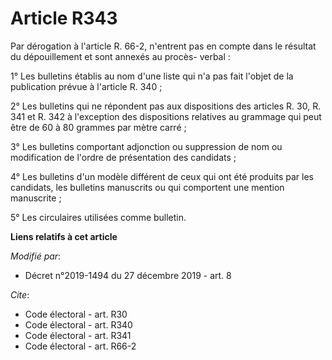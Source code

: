 # Article R343

Par dérogation à l'article R. 66-2, n'entrent pas en compte dans le résultat du dépouillement et sont annexés au procès-
verbal :

1° Les bulletins établis au nom d'une liste qui n'a pas fait l'objet de la publication prévue à l'article R. 340 ;

2° Les bulletins qui ne répondent pas aux dispositions des articles R. 30, 
R. 341 et R. 342 à l'exception des dispositions relatives au grammage qui peut être de 60 à 80 grammes par mètre carré ;

3° Les bulletins comportant adjonction ou suppression de nom ou modification de l'ordre de présentation des candidats ;

4° Les bulletins d'un modèle différent de ceux qui ont été produits par les candidats, les bulletins manuscrits ou qui
comportent une mention manuscrite ;

5° Les circulaires utilisées comme bulletin.

**Liens relatifs à cet article**

_Modifié par_:

  - Décret n°2019-1494 du 27 décembre 2019 - art. 8

_Cite_:

  - Code électoral - art. R30
  - Code électoral - art. R340
  - Code électoral - art. R341
  - Code électoral - art. R66-2
